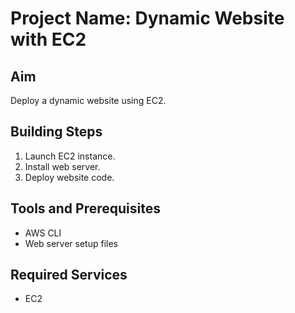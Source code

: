 # Project Name: Dynamic Website with EC2
## Aim
Deploy a dynamic website using EC2.

## Building Steps
1. Launch EC2 instance.
2. Install web server.
3. Deploy website code.

## Tools and Prerequisites
- AWS CLI
- Web server setup files

## Required Services
- EC2